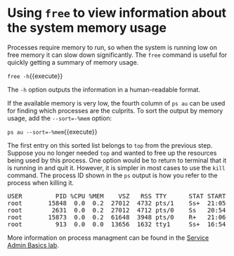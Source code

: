 # Using `free` to view information about the system memory usage

Processes require memory to run, so when the system is running low on free
memory it can slow down significantly. The `free` command is useful for quickly
getting a summary of memory usage.

`free -h`{{execute}}

The `-h` option outputs the information in a human-readable format.

If the available memory is very low, the fourth column of `ps au` can be
used for finding which processes are the culprits. To sort the output by
memory usage, add the `--sort=-%mem` option:

`ps au --sort=-%mem`{{execute}}

The first entry on this sorted list belongs to `top` from the previous step.
Suppose you no longer needed `top` and wanted to free up the resources being
used by this process. One option would be to return to terminal that it is
running in and quit it. However, it is simpler in most cases to use the `kill`
command. The process ID shown in the `ps` output is how you refer to the process
when killing it.

<pre class=file>
USER         PID %CPU %MEM    VSZ   RSS TTY      STAT START   TIME COMMAND
root       15848  0.0  0.2  27012  4732 pts/1    Ss+  21:05   0:00 -bash
root        2631  0.0  0.2  27012  4712 pts/0    Ss   20:54   0:00 -bash
root       15873  0.0  0.2  61648  3948 pts/0    R+   21:06   0:00 ps -au --sort=-%mem
root         913  0.0  0.0  13656  1632 tty1     Ss+  16:54   0:00 /sbin/agetty -o -p -- \u --noclear tty1 linux
</pre>

More information on process managment can be found in the [Service Admin Basics lab](https://lab.redhat.com/service-admin).
